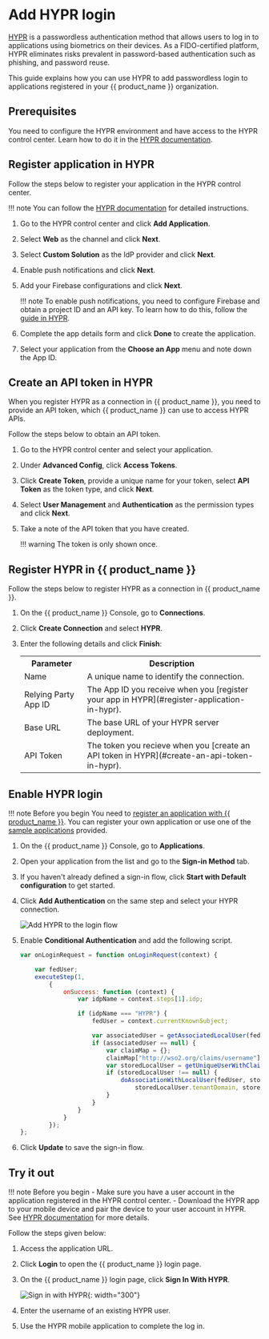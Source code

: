# Add HYPR login

[HYPR](https://www.hypr.com/) is a passwordless authentication method that allows users to log in to applications using biometrics on their devices. As a FIDO-certified platform, HYPR eliminates risks prevalent in password-based authentication such as phishing, and password reuse.

This guide explains how you can use  HYPR to add passwordless login to applications registered in your {{ product_name }} organization.

## Prerequisites

You need to configure the HYPR environment and have access to the HYPR control center. Learn how to do it in the [HYPR documentation](https://docs.hypr.com/hyprcloud/docs/cc-std).

## Register application in HYPR

Follow the steps below to register your application in the HYPR control center.

!!! note
    You can follow the [HYPR documentation](https://docs.hypr.com/hyprcloud/docs/cc-adv-application-new) for detailed instructions.

1. Go to the HYPR control center and click **Add Application**.
    <!-- ![Add application in HYPR control center](../../../assets/img/guides/passwordless/hypr/hypr-add-app.png) -->

2. Select **Web** as the channel and click **Next**.
    <!-- ![Select channel as web](../../../assets/img/guides/passwordless/hypr/hypr-web-channel.png) -->

3. Select **Custom Solution** as the IdP provider and click **Next**.
    <!-- ![Select IdP](../../../assets/img/guides/passwordless/hypr/hypr-select-idp.png) -->

4. Enable push notifications and click **Next**.
    <!-- ![Enable push notifictions](../../../assets/img/guides/passwordless/hypr/hypr-enable-push-notifications.png) -->

5. Add your Firebase configurations and click **Next**.

    !!! note
        To enable push notifications, you need to configure Firebase and obtain a project ID and an API key. To learn how to do this, follow the [guide in HYPR](https://docs.hypr.com/hyprcloud/docs/cc-adv-configuring-push-notifications-firebase).

    <!-- ![Add Firebase configurations](../../../assets/img/guides/passwordless/hypr/hypr-add-firebase-configs.png) -->

6. Complete the app details form and click **Done** to create the application.

7. Select your application from the **Choose an App** menu and note down the App ID.

## Create an API token in HYPR

When you register HYPR as a connection in {{ product_name }}, you need to provide an API token, which {{ product_name }} can use to access HYPR APIs.

Follow the steps below to obtain an API token.

1. Go to the HYPR control center and select your application.

2. Under **Advanced Config**, click **Access Tokens**.
    <!-- ![Select access tokens](../../../assets/img/guides/passwordless/hypr/hypr-access-tokens.png) -->
3. Click **Create Token**, provide a unique name for your token, select **API Token** as the token type, and click **Next**.
    <!-- ![Create an access token](../../../assets/img/guides/passwordless/hypr/hypr-create-token.png) -->

4. Select **User Management** and **Authentication** as the permission types and click **Next**.
    <!-- ![Select the permission level for the access token](../../../assets/img/guides/passwordless/hypr/hypr-permissions-api-token.png) -->

5. Take a note of the API token that you have created.
    
    !!! warning
        The token is only shown once.

## Register HYPR in {{ product_name }}

Follow the steps below to register HYPR as a connection in {{ product_name }}.

1. On the {{ product_name }} Console, go to **Connections**.

2. Click **Create Connection** and select **HYPR**.

3. Enter the following details and click **Finish**:
    <!-- ![Enter details to add HYPR to {{ product_name }}](../../../assets/img/guides/passwordless/hypr/hypr-add-connection.png) -->

    <table>
      <tr>
        <th>Parameter</th>
        <th>Description</th>
      </tr>
      <tr>
        <td>Name</td>
        <td>A unique name to identify the connection.</td>
      </tr>
      <tr>
          <td>Relying Party App ID</td>
          <td>The App ID you receive when you [register your app in HYPR](#register-application-in-hypr).</td>
      </tr>
      <tr>
          <td>Base URL</td>
          <td>The base URL of your HYPR server deployment.</td>
      </tr>
      <tr>
          <td>API Token</td>
          <td>The token you recieve when you [create an API token in HYPR](#create-an-api-token-in-hypr).</td>
      </tr>
    </table>

## Enable HYPR login

!!! note Before you begin
    You need to [register an application with {{ product_name }}](../../guides/applications/). You can register your own application or use one of the [sample applications](../../get-started/try-samples/) provided.

1. On the {{ product_name }} Console, go to **Applications**.

2. Open your application from the list and go to the **Sign-in Method** tab.

3. If you haven't already defined a sign-in flow, click **Start with Default configuration** to get started.

4. Click **Add Authentication** on the same step and select your HYPR connection.

    ![Add HYPR to the login flow](../../../assets/img/guides/passwordless/hypr/hypr-enable-login.png)

5. Enable **Conditional Authentication** and add the following script.

    ``` js
    var onLoginRequest = function onLoginRequest(context) {

        var fedUser;
        executeStep(1,
            {
                onSuccess: function (context) {
                    var idpName = context.steps[1].idp;
    
                    if (idpName === "HYPR") {
                        fedUser = context.currentKnownSubject;
    
                        var associatedUser = getAssociatedLocalUser(fedUser);
                        if (associatedUser == null) {
                            var claimMap = {};
                            claimMap["http://wso2.org/claims/username"] = fedUser.username;
                            var storedLocalUser = getUniqueUserWithClaimValues(claimMap, context);
                            if (storedLocalUser !== null) {
                                doAssociationWithLocalUser(fedUser, storedLocalUser.username, 
                                    storedLocalUser.tenantDomain, storedLocalUser.userStoreDomain);
                            }
                        }
                    }
                }
            });
    };

    ```

6. Click **Update** to save the sign-in flow.

## Try it out

!!! note Before you begin
    - Make sure you have a user account in the application registered in the HYPR control center.
    - Download the HYPR app to your mobile device and pair the device to your user account in HYPR.
    <br/>
    See [HYPR documentation](https://docs.hypr.com/hyprcloud/docs/mobile-app-overview) for more details.

Follow the steps given below:

1. Access the application URL.

2. Click **Login** to open the {{ product_name }} login page.

3. On the {{ product_name }} login page, click **Sign In With HYPR**.

    ![Sign in with HYPR](../../../assets/img/guides/passwordless/hypr/hypr-sign-in-with-hypr.png){: width="300"}

4. Enter the username of an existing HYPR user.

5. Use the HYPR mobile application to complete the log in.